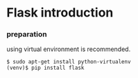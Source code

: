 # Flask introduction

### preparation

using virtual environment is recommended.

```
$ sudo apt-get install python-virtualenv
(venv)$ pip install flask
```
